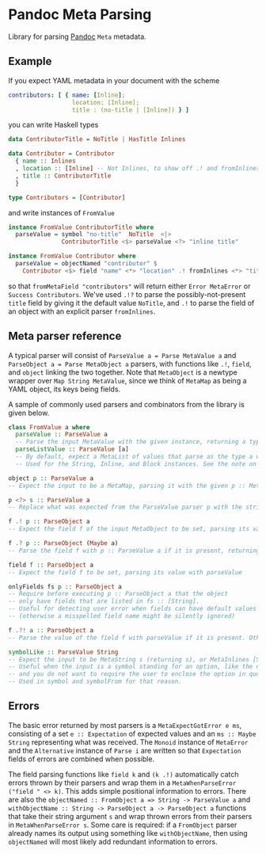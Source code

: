 # Pandoc Meta Parsing

Library for parsing [Pandoc](https://github.com/jgm/pandoc) `Meta` metadata.

## Example

If you expect YAML metadata in your document with the scheme

```yaml
contributors: [ { name: [Inline];
                  location: [Inline];
                  title : (no-title | [Inline]) } ]
```

you can write Haskell types

```haskell
data ContributorTitle = NoTitle | HasTitle Inlines

data Contributor = Contributor
  { name :: Inlines
  , location :: [Inline] -- Not Inlines, to show off .! and fromInlines
  , title :: ContributorTitle
  }

type Contributors = [Contributor]
```

and write instances of `FromValue`

```haskell
instance FromValue ContributorTitle where
  parseValue = symbol "no-title"  NoTitle  <|>
               ContributorTitle <$> parseValue <?> "inline title"

instance FromValue Contributor where
  parseValue = objectNamed "contributor" $
    Contributor <$> field "name" <*> "location" .! fromInlines <*> "title" .?! NoTitle
```

so that `fromMetaField "contributors"` will return either `Error MetaError` or
`Success Contributors`. We've used `.!?` to parse the possibly-not-present
`title` field by giving it the default value `NoTitle`, and `.!` to parse the
field of an object with an explicit parser `fromInlines`.

## Meta parser reference

A typical parser will consist of `ParseValue a = Parse MetaValue a` and
`ParseObject a = Parse MetaObject a` parsers, with functions like `.!`, `field`,
and `object` linking the two together. Note that `MetaObject` is a newtype
wrapper over `Map String MetaValue`, since we think of `MetaMap` as being a YAML
object, its keys being fields.

A sample of commonly used parsers and combinators from the library is given below.

```haskell
class FromValue a where
  parseValue :: ParseValue a
  -- Parse the input MetaValue with the given instance, returning a type a.
  parseListValue :: ParseValue [a]
  -- By default, expect a MetaList of values that parse as the type a with the parseValue instance.
  -- Used for the String, Inline, and Block instances. See the note on list instances below.

object p :: ParseValue a
-- Expect the input to be a MetaMap, parsing it with the given p :: MetaObject parser.

p <?> s :: ParseValue a
-- Replace what was expected from the ParseValue parser p with the string s.

f .! p :: ParseObject a
-- Expect the field f of the input MetaObject to be set, parsing its value with the p :: ParseValue a parser

f .? p :: ParseObject (Maybe a)
-- Parse the field f with p :: ParseValue a if it is present, returning Just the result. Otherwise return Nothing.

field f :: ParseObject a
-- Expect the field f to be set, parsing its value with parseValue

onlyFields fs p :: ParseObject a
-- Require before executing p :: ParseObject a that the object
-- only have fields that are listed in fs :: [String].
-- Useful for detecting user error when fields can have default values
-- (otherwise a misspelled field name might be silently ignored)

f .?! a :: ParseObject a
-- Parse the value of the field f with parseValue if it is present. Otherwise return a.

symbolLike :: ParseValue String
-- Expect the input to be MetaString s (returning s), or MetaInlines [Str s] (returning s).
-- Useful when the input is a symbol standing for an option, like the no-title above,
-- and you do not want to require the user to enclose the option in quotation marks.
-- Used in symbol and symbolFrom for that reason.
```

## Errors

The basic error returned by most parsers is a `MetaExpectGotError e ms`,
consisting of a set `e :: Expectation` of expected values and an `ms :: Maybe
String` representing what was received. The `Monoid` instance of `MetaError` and
the `Alternative` instance of `Parse i` are written so that `Expectation` fields
of errors are combined when possible.

The field parsing functions like `field k` and `(k .!)` automatically catch
errors thrown by their parsers and wrap them in a `MetaWhenParseError ("field "
<> k)`. This adds simple positional information to errors. There are also the
`objectNamed :: FromObject a => String -> ParseValue a` and `withObjectName ::
String -> ParseObject a -> ParseObject a` functions that take their string
argument `s` and wrap thrown errors from their parsers in `MetaWhenParseError
s`. Some care is required: if a `FromObject` parser already names its output
using something like `withObjectName`, then using `objectNamed` will most likely
add redundant information to errors.
